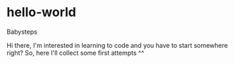 # hello-world
Babysteps

Hi there, 
I'm interested in learning to code and you have to start somewhere right? 
So, here I'll collect some first attempts ^^
